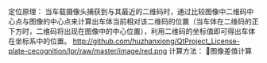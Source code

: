 定位原理：
当车载摄像头捕获到与其最近的二维码时，通过比较图像中二维码中心点与图像的中心点来计算出车体当前相对该二维码的位置（当车体在二维码的正下方时，二维码将出现在图像中的中心位置），利用二维码的坐标值即可得出车体在坐标系中的位置。
http://github.com/huzhanxiong/QtProject_License-plate-cecognition/lpr/raw/master/image/red.png
计算方法：
图像差值计算
